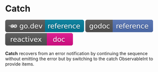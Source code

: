 # Catch
[![](../../svg/godev.svg)](https://pkg.go.dev/github.com/reactivego/rx/test/Catch?tab=doc)
[![](../../svg/godoc.svg)](https://godoc.org/github.com/reactivego/rx/test/Catch)
[![](../../svg/rx.svg)](http://reactivex.io/documentation/operators/catch.html)

**Catch** recovers from an error notification by continuing the sequence without
emitting the error but by switching to the catch ObservableInt to provide
items.
